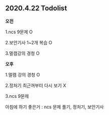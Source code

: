 ## 2020.4.22 Todolist

**오전**

1.ncs 9문제 O

2.보안기사 1~2개 복습 O

3.멀캠강의 경청 O



**오후**

1.멀캠 강의 경청 O

2.정처기 최근꺼부터 다시 보기 X

3.ncs 9문제





아침에 하기 좋은거 : ncs 문제 풀기, 정처기, 보안기사

